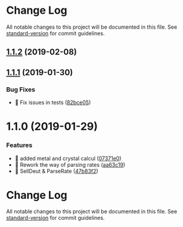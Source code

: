 # Change Log

All notable changes to this project will be documented in this file. See [standard-version](https://github.com/conventional-changelog/standard-version) for commit guidelines.

<a name="1.1.2"></a>
## [1.1.2](https://github.com/rolljee/ogamejs/compare/v1.1.1...v1.1.2) (2019-02-08)



<a name="1.1.1"></a>
## [1.1.1](https://github.com/rolljee/ogamejs/compare/v1.1.0...v1.1.1) (2019-01-30)


### Bug Fixes

* 🐛 Fix issues in tests ([82bce05](https://github.com/rolljee/ogamejs/commit/82bce05))



<a name="1.1.0"></a>
# 1.1.0 (2019-01-29)


### Features

* 🎸 added metal and crystal calcul ([07371e0](https://github.com/rolljee/ogamejs/commit/07371e0))
* 🎸 Rework the way of parsing rates ([aa63c19](https://github.com/rolljee/ogamejs/commit/aa63c19))
* 🎸 SellDeut & ParseRate ([47b83f2](https://github.com/rolljee/ogamejs/commit/47b83f2))



# Change Log

All notable changes to this project will be documented in this file. See [standard-version](https://github.com/conventional-changelog/standard-version) for commit guidelines.

